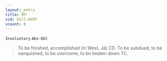 ```yaml
---
layout: entry
title: ཆོམ་
vid: Hill:0497
vcount: 0
---
```

`Involuntary` `Abs-Obl`
> To be finished, accomplished (in West, Jä) CD\.
 To be subdued, to be vanquished, to be overcome, to be beaten down TC\.

